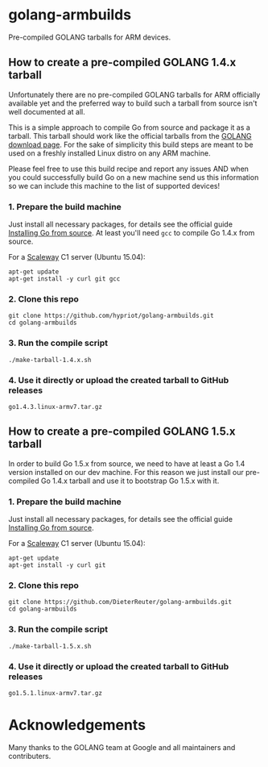 # golang-armbuilds
Pre-compiled GOLANG tarballs for ARM devices.


## How to create a pre-compiled GOLANG 1.4.x tarball
Unfortunately there are no pre-compiled GOLANG tarballs for ARM officially available yet and
the preferred way to build such a tarball from source isn't well documented at all.

This is a simple approach to compile Go from source and package it as a tarball. This tarball
should work like the official tarballs from the [GOLANG download page](https://golang.org/dl/).
For the sake of simplicity this build steps are meant to be used on a freshly installed Linux
distro on any ARM machine.

Please feel free to use this build recipe and report any issues AND when you could
successfully build Go on a new machine send us this information so we can include this machine
to the list of supported devices!

### 1. Prepare the build machine

   Just install all necessary packages, for details see the official guide
   [Installing Go from source](https://golang.org/doc/install/source).
   At least you'll need `gcc` to compile Go 1.4.x from source.

   For a [Scaleway](https://www.scaleway.com) C1 server (Ubuntu 15.04):
   ```
   apt-get update
   apt-get install -y curl git gcc
   ```

### 2. Clone this repo
```
git clone https://github.com/hypriot/golang-armbuilds.git
cd golang-armbuilds
```

### 3. Run the compile script
```
./make-tarball-1.4.x.sh
```

### 4. Use it directly or upload the created tarball to GitHub releases
```
go1.4.3.linux-armv7.tar.gz
```


## How to create a pre-compiled GOLANG 1.5.x tarball
In order to build Go 1.5.x from source, we need to have at least a Go 1.4 version installed on
our dev machine. For this reason we just install our pre-compiled Go 1.4.x tarball and use it
to bootstrap Go 1.5.x with it.

### 1. Prepare the build machine

   Just install all necessary packages, for details see the official guide
   [Installing Go from source](https://golang.org/doc/install/source).

   For a [Scaleway](https://www.scaleway.com) C1 server (Ubuntu 15.04):
   ```
   apt-get update
   apt-get install -y curl git
   ```

### 2. Clone this repo
```
git clone https://github.com/DieterReuter/golang-armbuilds.git
cd golang-armbuilds
```

### 3. Run the compile script
```
./make-tarball-1.5.x.sh
```

### 4. Use it directly or upload the created tarball to GitHub releases
```
go1.5.1.linux-armv7.tar.gz
```


# Acknowledgements
Many thanks to the GOLANG team at Google and all maintainers and contributers.
